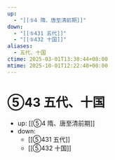 ```yaml
---
up:
  - "[[⑤4 隋、唐至清前期]]"
down:
  - "[[⑤431 五代]]"
  - "[[⑤432 十国]]"
aliases:
  - 五代、十国
ctime: 2025-03-01T13:30:44+08:00
mtime: 2025-10-01T12:22:48+08:00
---
```


# ⑤43 五代、十国

- up: [[⑤4 隋、唐至清前期]]
- down:	
	- [[⑤431 五代]]
	- [[⑤432 十国]]
	
